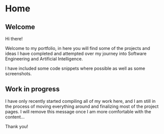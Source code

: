 # Home

## Welcome

Hi there!

Welcome to my portfolio, in here you will find some of the projects and ideas I have completed and attempted over my journey into Software Engineering and Artificial Intelligence.

I have included some code snippets where possible as well as some screenshots.

## Work in progress

I have only recently started compiling all of my work here, and I am still in the process of moving everything around and finalizing most of the project pages.
I will remove this message once I am more comfortable with the content...

Thank you!